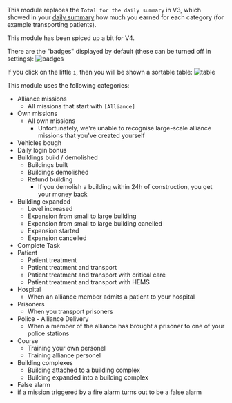 This module replaces the `Total for the daily summary` in V3, which showed in your [daily summary](https://www.missionchief.co.uk/credits/daily) how much you earned for each category (for example transporting patients).

This module has been spiced up a bit for V4.

There are the "badges" displayed by default (these can be turned off in settings):
![badges](./badges.png)

If you click on the little `i`, then you will be shown a sortable table:
![table](./table.png)

This module uses the following categories:

* Alliance missions
    * All missions that start with `[Alliance]`
* Own missions
    * All own missions
        * Unfortunately, we're unable to recognise large-scale alliance missions that you've created yourself
* Vehicles bough
* Daily login bonus
* Buildings build / demolished
    * Buildings built
    * Buildings demolished
    * Refund building
        * If you demolish a building within 24h of construction, you get your money back
* Building expanded
    * Level increased
    * Expansion from small to large building
    * Expansion from small to large building canelled
    * Expansion started
    * Expansion cancelled
* Complete Task
* Patient
    * Patient treatment
    * Patient treatment and transport
    * Patient treatment and transport with critical care
    * Patient treatment and transport with HEMS
* Hospital
    * When an alliance member admits a patient to your hospital
* Prisoners
    * When you transport prisoners
* Police - Alliance Delivery
    * When a member of the alliance has brought a prisoner to one of your police stations
* Course
    * Training your own personel
    * Training alliance personel
* Building complexes
    * Building attached to a building complex
    * Building expanded into a building complex
* False alarm
* if a mission triggered by a fire alarm turns out to be a false alarm
